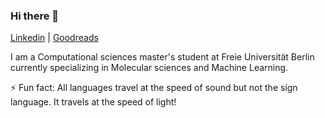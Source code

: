 ### Hi there 👋
[Linkedin](https://www.linkedin.com/in/puneethkouloorkar/) | [Goodreads](https://www.goodreads.com/puneethkouloorkar)

I am a Computational sciences master's student at Freie Universität Berlin currently specializing in Molecular sciences and Machine Learning.

⚡ Fun fact: All languages travel at the speed of sound but not the sign language. It travels at the speed of light!


<!--
**PuneethKouloorkar/PuneethKouloorkar** is a ✨ _special_ ✨ repository because its `README.md` (this file) appears on your GitHub profile.

Here are some ideas to get you started:

- 🔭 I’m currently working on ...
- 🌱 I’m currently learning ...
- 👯 I’m looking to collaborate on ...
- 🤔 I’m looking for help with ...
- 💬 Ask me about ...
- 😄 Pronouns: ...

